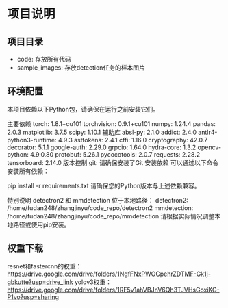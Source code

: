 
# 项目说明

## 项目目录
- code: 存放所有代码
- sample_images: 存放detection任务的样本图片

## 环境配置
本项目依赖以下Python包，请确保在运行之前安装它们。

主要依赖
torch: 1.8.1+cu101
torchvision: 0.9.1+cu101
numpy: 1.24.4
pandas: 2.0.3
matplotlib: 3.7.5
scipy: 1.10.1
辅助库
absl-py: 2.1.0
addict: 2.4.0
antlr4-python3-runtime: 4.9.3
asttokens: 2.4.1
cffi: 1.16.0
cryptography: 42.0.7
decorator: 5.1.1
google-auth: 2.29.0
grpcio: 1.64.0
hydra-core: 1.3.2
opencv-python: 4.9.0.80
protobuf: 5.26.1
pycocotools: 2.0.7
requests: 2.28.2
tensorboard: 2.14.0
版本控制
git: 请确保安装了Git
安装依赖
可以通过以下命令安装所有依赖：

pip install -r requirements.txt
请确保您的Python版本与上述依赖兼容。

特别说明
detectron2 和 mmdetection 位于本地路径：
detectron2: /home/fudan248/zhangjinyu/code_repo/detectron2
mmdetection: /home/fudan248/zhangjinyu/code_repo/mmdetection
请根据实际情况调整本地路径或使用pip安装。


## 权重下载
resnet和fastercnn的权重：
https://drive.google.com/drive/folders/1NgfFNxPWOCpehrZDTMF-Gk1j-gbkutte?usp=drive_link
yolov3权重：
https://drive.google.com/drive/folders/1RF5v1ahVBJnV6Qh3TJVHsGoxiKG-P1vo?usp=sharing 